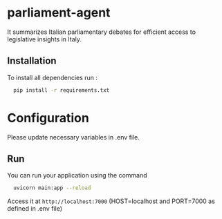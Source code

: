 # parliament-agent
  It summarizes Italian parliamentary debates for efficient access to legislative insights in Italy.
  ## Installation
  To install all dependencies run :
  ```bash
    pip install -r requirements.txt
  ```
  # Configuration
  Please update necessary variables in .env file.
  ## Run
  You can run your application using the command
  ```bash
    uvicorn main:app --reload
  ```
  Access it at `http://localhost:7000` (HOST=localhost and PORT=7000 as defined in .env file)
  
